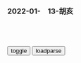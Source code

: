 ### 2022-01-　13-胡亥

```note
```

<table id="tbc" style="white-space:pre-wrap">
</table>
<button onclick="toggleb()">toggle</button>
<button onclick="loadparse()">loadparse</button>
<br>
<!-- 🌸<br>🍅-　-🍑<hr>🍀 -->
<pre>
<textarea rows="30" cols="100" style="display: none" id="tar">

德军战败前夕，戈林要求接替元首位置，希特勒气得暴跳如雷,历史,世界历史,好看视频
https://haokan.baidu.com/v?vid=4819773524074097562&sfrom=baidu-feed

<font size="1" style="color:#DCDCDC">2022-03-01</font>

<font size="2"><b>
六个大内侍卫打不过一个厨子，嘉庆帝终于看不下去了</b></font><br>
https://mbd.baidu.com/newspage/data/landingsuper?context=%7B%22nid%22%3A%22news_9568886268741308740%22%7D&n_type=-1&p_from=-1

八旗z度是清朝的gj支柱，八旗子弟一直是清廷内部的一个特殊阶层，不允许经商致富，只能靠朝廷的铁杆庄稼供养。然而，随着清朝疆域的奠定，原有的丰厚待遇无法再通过战时的圈地、劫掠等b力手段来维持，蛋糕只能做这么大，已经到头了。

嘉庆皇帝本人又是一个保守的君主，张口皇考，闭口祖宗，对于这项太祖开g时就定下的基本z度，碰也不敢碰，只能做些小修小补。就连颁布这些改g措施时，嘉庆皇帝态度也不甚坚决，遇到旗人的抵制，也不过写个文章回应一下，口吻唯唯诺诺，仿佛犯错一般。如此这般的整顿，失败也是情理之中了。

<font size="1" style="color:#DCDCDC"><b>2022/1/12 下午10:39:33</b></font><br>

<font size="2"><b>
黄巢虽然残暴，但他却为zg，拔掉了毒害我g近600年的“毒瘤”</b></font><br>
https://mbd.baidu.com/newspage/data/landingsuper?context=%7B%22nid%22%3A%22news_9029533170305329966%22%7D&n_type=-1&p_from=-1

他们在享有特q的同时一度把持朝z，以严格的阶级和家族门第为基础，一手操控着朝廷g员任免的z治大q，早就成为了sh前进的阻碍和毒瘤。

想当g先看家族和背景，不是门阀士族，不好意思你先回家“等消息”“有消息通知你”然后换上了一批又一批的世家子，真正做到了朝中大臣皆是名门贵胄（zhòu）出身。最可怕的是他们不仅掌握了q力还掌握了言l和书籍，对文化的发展和真实历史情况记录造成了不小的损失。

<font size="1" style="color:#DCDCDC"><b>2022/1/13 上午11:47:06</b></font><br>

<font size="2"><b>
韩国“恶魔姐妹”：姐姐一包坚果逼停飞机，妹妹一杯水泼掉2000亿</b></font><br>
https://mbd.baidu.com/newspage/data/landingsuper?context=%7B%22nid%22%3A%22news_9526467659806578918%22%7D&n_type=-1&p_from=-1

在父亲的溺爱与母亲的扭曲之下，三个含着金钥匙出生的幸运儿终于长成了危害sh的恶魔，导致整个家族沦为笑柄，被称为“怪兽家族”，受到万人唾骂，也葬送了两代人的基业。

<font size="1" style="color:#DCDCDC"><b>2022/1/13 下午9:50:26</b></font><br>

<font size="2"><b>
孔令w有多嚣张？当街打死巡j，在公园枪战，让高g给狗让座</b></font><br>
https://mbd.baidu.com/newspage/data/landingsuper?context=%7B%22nid%22%3A%22news_9061223328871725197%22%7D&n_type=-1&p_from=-1

孔令w从来没见过对自己这么不客气的人，她根本不听巡j阻拦，一踩油门，直接撞了过去，那个巡j当场被卷进了车轮底下，身受重伤。可是孔令w怒气上来，光是撞了人还不解气，她又下车掏出手枪，对着那巡j的要害就是一枪，可怜那巡j不明不白地死在了街头。

为了女儿，孔祥熙亲自出面，先是警告了所有报社不准报道这桩案子，又联系法院，给孔令w判了个无罪释放。这个结果让所有人感到愤怒，但是，愤怒又能如何？

龙三公子是龙云的三儿子龙绳曾，他的脾气倒是和孔令w出奇的一致，欺男霸女，胡作非为，恶人自有恶人磨，在zy公园，孔令w和出来度假的龙三公子狭路相逢。还真是巧了，那天双方都带着一帮狗腿子，又都带了枪，又恰好产生了冲突。

龙绳z被孔令伟的示威进一步激怒，他也拿出随身的配枪开始射击，于是两个恶霸就在人来人往的公园里互相发射子弹，幸亏他们俩的枪法都一般，否则只怕要酿成一场t杀。但是，还是有许多无辜qz在这场枪击案中负了伤。

陈济t和夫人来到登机处，才发现自己的位子被孔令w的两只宠物狗占着，陈济t不敢得罪孔令w，只能低声下气求她给自己留一个座位，但是孔令w却不屑一顾地说：“这座位是给我的狗留的，不是给你陈济t留的！”说罢就让警卫把陈济t夫妇赶下飞机，见陈济t面有愠色，孔令w直接拔枪指着陈济t的脑门问：“你到底下不下去？”

一而再再而三地闯祸，可是孔令w始终不知道收敛，反正不管她闯下多大的祸都不会伤及她半分，她之所以敢肆意妄为，正是知道自己站在q力的殿堂，对她而言，其他人如同蝼蚁一般，根本不值得她放在心上。

<font size="1" style="color:#DCDCDC"><b>2022/1/14 下午1:55:17</b></font><br>

<font size="2"><b>
g企老总竟然“自我奖励”：14年发了近3000万</b></font><br>
https://mbd.baidu.com/newspage/data/landingsuper?context=%7B%22nid%22%3A%22news_10077321387740333332%22%7D&n_type=-1&p_from=-1

欲随q长迷心窍，初心蜕变，使命错位

在单位大搞家长制，恣意妄为，疯狂敛财

此外，lsz还以劳苦功高为由，认为自己应有“额外分成”，专q独大，

<font size="1" style="color:#DCDCDC"><b>2022/1/12 下午12:11:55</b></font><br>

<font size="2"><b>
意味深长，托卡耶夫“感谢”前总统</b></font><br>
https://mbd.baidu.com/newspage/data/landingsuper?context=%7B%22nid%22%3A%22news_9126564096579821710%22%7D&n_type=-1&p_from=-1

他暗示，希望前总统纳扎尔巴耶夫及其亲信将财富分配给rm。

“感谢第一任总统……gj出现了一批超高利润的企业，还有一群即使按国际标准也非常富裕的人，”托卡耶夫称，“我觉得现在是时候了，他们应当为h萨克斯坦rm掏腰包，系统性地、习惯性地帮助他们。”

托卡耶夫宣布结束纳扎尔巴耶夫小女儿、41岁的阿利娅·纳扎尔巴耶娃（Aliya Nazarbayeva）垄断的私营性质的废旧物品回收事业。“这应当由g有企业来做，就像其他gj一样，”托卡耶夫称。

<font size="1" style="color:#DCDCDC"><b>2022/1/12 上午10:26:36</b></font><br>

<font size="2"><b>
杨恕：h萨克斯坦骚乱不排除外部势力，但主要原因在g内矛盾</b></font><br>
https://mbd.baidu.com/newspage/data/landingsuper?context=%7B%22nid%22%3A%22news_9093394291714922134%22%7D&n_type=-1&p_from=-1

当时j队、j察都开始倒戈了，还能再靠谁？托卡耶夫在j队和j察里是缺乏基础的。

在这之前，很多中亚媒体、e罗斯媒体在报道托卡耶夫时常在他名字前面加个形容词марионеточный（傀儡的）。
他借这个事情把q力抓到手，去掉了n扎尔巴耶夫的q力，同时平息了反zf力量，可谓一石三鸟。他会采取一系列措施保持sh的稳定，对h关系会继续发展。

<font size="1" style="color:#DCDCDC"><b>2022/1/13 上午11:32:46</b></font><br>

<font size="2"><b>
朴正熙晋升为少将后，发动了军事z变，直接连任五届韩国总统！,军事,军事历史,好看视频</b></font><br>
https://haokan.baidu.com/v?vid=14465989675127190662&sfrom=baidu-feed

<font size="1" style="color:#DCDCDC"><b>2022/2/4 下午8:49:34</b></font><br>

<font size="2"><b>
韩g总统朴正熙的最后一餐，心腹在饭桌上突然掏枪，向他扣下扳机,军事,军事历史,好看视频</b></font><br>
https://haokan.baidu.com/v?vid=13345006829242933746&sfrom=baidu-feed

<font size="1" style="color:#DCDCDC"><b>2022/1/18 上午10:57:18</b></font><br>

<font size="2"><b>
杀手：曾志伟上刻还给小弟讲笑话，下刻就把他送去见阎王，真的狠,影视,犯罪片,好看视频</b></font><br>
https://haokan.baidu.com/v?vid=556148150676270732&sfrom=baidu-feed

<font size="1" style="color:#DCDCDC"><b>2022/1/18 上午10:57:36</b></font><br>

</textarea>
</pre>
<!-- 🍀<br>🍑-　-🍅<hr>🌸 -->

```tip
```

<script src="https://cdn.jsdelivr.net/npm/jquery@3.5.1/dist/jquery.min.js"></script>

<link rel="stylesheet" href="https://cdn.jsdelivr.net/gh/fancyapps/fancybox@3.5.7/dist/jquery.fancybox.min.css" />
<script src="https://cdn.jsdelivr.net/gh/fancyapps/fancybox@3.5.7/dist/jquery.fancybox.min.js"></script>

<script type="text/javascript">

var __urlRegex = /(\b(https?|ftp|file):\/\/[-A-Z0-9+&@#\/%?=~_|!:,.;]*[-A-Z0-9+&@#\/%=~_|])/ig;
var __imgRegex = /\.(?:jpe?g|gif|png|webp)$/i;

loadparse();

function parseURL($string){

    var exp = __urlRegex;
    return $string.replace(exp,function(match){
            __imgRegex.lastIndex=0;
            if(__imgRegex.test(match)){
                return '<a data-fancybox="gallery" href="' + match.replace("/p=700", "")
                 + '"><img src="' + match.replace("/p=700", "/p=160x200")+'" width="64"></a>';
            }
            else{
                return '<a href="' + match + '" target="_blank">' + match + '</a>';
            }
        }
    );
}

function loadparse() {
  tbc.innerHTML = parseURL(tar.value);
}

function toggleb() {
  var x = document.getElementById("tar");
  if (x.style.display === "none") {
    x.style.display = "";
  } else {
    x.style.display = "none";
  }
}

</script>
